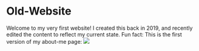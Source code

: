 # Old-Website

Welcome to my very first website! I created this back in 2019, and recently edited the content to reflect my current state. 
Fun fact: This is the first version of my about-me page:
<img src="/Users/chels/Desktop/firstsite.png">
